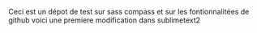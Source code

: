 Ceci est un dépot de test sur sass compass et sur les fontionnalitées de github
voici une premiere modification dans sublimetext2
